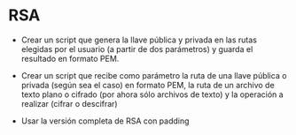 # RSA
- Crear un script que genera la llave pública y privada en las rutas
elegidas por el usuario (a partir de dos parámetros) y guarda el resultado en formato PEM.

- Crear un script que recibe como parámetro la ruta de una
llave pública o privada (según sea el caso) en formato PEM, la ruta de
un archivo de texto plano o cifrado (por ahora sólo archivos de
texto) y la operación a realizar (cifrar o descifrar)

* Usar la versión completa de RSA con padding
